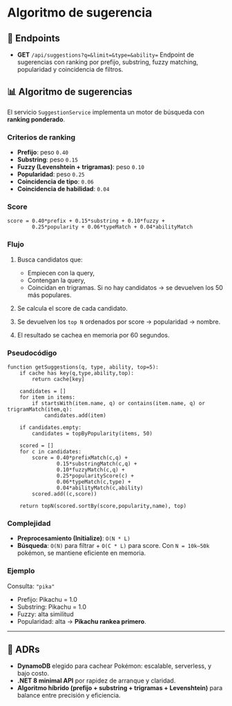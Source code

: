 # Algoritmo de sugerencia


## 🚀 Endpoints

* **GET** `/api/suggestions?q=&limit=&type=&ability=`
  Endpoint de sugerencias con ranking por prefijo, substring, fuzzy matching, popularidad y coincidencia de filtros.



## 📊 Algoritmo de sugerencias

El servicio `SuggestionService` implementa un motor de búsqueda con **ranking ponderado**.

### Criterios de ranking

* **Prefijo**: peso `0.40`
* **Substring**: peso `0.15`
* **Fuzzy (Levenshtein + trigramas)**: peso `0.10`
* **Popularidad**: peso `0.25`
* **Coincidencia de tipo**: `0.06`
* **Coincidencia de habilidad**: `0.04`

### Score

```text
score = 0.40*prefix + 0.15*substring + 0.10*fuzzy +
        0.25*popularity + 0.06*typeMatch + 0.04*abilityMatch
```

### Flujo

1. Busca candidatos que:

   * Empiecen con la query,
   * Contengan la query,
   * Coincidan en trigramas.
     Si no hay candidatos → se devuelven los 50 más populares.
2. Se calcula el score de cada candidato.
3. Se devuelven los `top N` ordenados por score → popularidad → nombre.
4. El resultado se cachea en memoria por 60 segundos.

### Pseudocódigo

```pseudo
function getSuggestions(q, type, ability, top=5):
    if cache has key(q,type,ability,top):
        return cache[key]

    candidates = []
    for item in items:
        if startsWith(item.name, q) or contains(item.name, q) or trigramMatch(item,q):
            candidates.add(item)

    if candidates.empty:
        candidates = topByPopularity(items, 50)

    scored = []
    for c in candidates:
        score = 0.40*prefixMatch(c,q) +
                0.15*substringMatch(c,q) +
                0.10*fuzzyMatch(c,q) +
                0.25*popularityScore(c) +
                0.06*typeMatch(c,type) +
                0.04*abilityMatch(c,ability)
        scored.add((c,score))

    return topN(scored.sortBy(score,popularity,name), top)
```

### Complejidad

* **Preprocesamiento (Initialize)**: `O(N * L)`
* **Búsqueda**: `O(N)` para filtrar + `O(C * L)` para score.
  Con `N = 10k–50k` pokémon, se mantiene eficiente en memoria.

### Ejemplo

Consulta: `"pika"`

* Prefijo: Pikachu = 1.0
* Substring: Pikachu = 1.0
* Fuzzy: alta similitud
* Popularidad: alta
  → **Pikachu rankea primero**.

---

## 📝 ADRs

* **DynamoDB** elegido para cachear Pokémon: escalable, serverless, y bajo costo.
* **.NET 8 minimal API** por rapidez de arranque y claridad.
* **Algoritmo híbrido (prefijo + substring + trigramas + Levenshtein)** para balance entre precisión y eficiencia.
